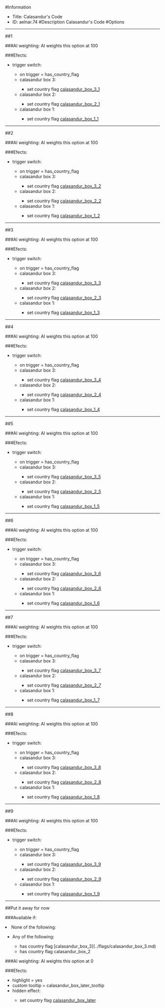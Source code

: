 #Information
 - Title: Calasandur's Code
 - ID: aelnar.74
#Description
Calasandur's Code
#Options

___
##1

###AI weighting:
AI weights this option at 100


###Efects:<ul><li>trigger switch:</li><ul><li>on trigger = has_country_flag</li><li>calasandur box 3:</li><ul><li>set country flag [calasandur_box_3_1](../flags/calasandur_box_3_1.md)</li></ul><li>calasandur box 2:</li><ul><li>set country flag [calasandur_box_2_1](../flags/calasandur_box_2_1.md)</li></ul><li>calasandur box 1:</li><ul><li>set country flag [calasandur_box_1_1](../flags/calasandur_box_1_1.md)</li></ul></ul></ul>

___
##2

###AI weighting:
AI weights this option at 100


###Efects:<ul><li>trigger switch:</li><ul><li>on trigger = has_country_flag</li><li>calasandur box 3:</li><ul><li>set country flag [calasandur_box_3_2](../flags/calasandur_box_3_2.md)</li></ul><li>calasandur box 2:</li><ul><li>set country flag [calasandur_box_2_2](../flags/calasandur_box_2_2.md)</li></ul><li>calasandur box 1:</li><ul><li>set country flag [calasandur_box_1_2](../flags/calasandur_box_1_2.md)</li></ul></ul></ul>

___
##3

###AI weighting:
AI weights this option at 100


###Efects:<ul><li>trigger switch:</li><ul><li>on trigger = has_country_flag</li><li>calasandur box 3:</li><ul><li>set country flag [calasandur_box_3_3](../flags/calasandur_box_3_3.md)</li></ul><li>calasandur box 2:</li><ul><li>set country flag [calasandur_box_2_3](../flags/calasandur_box_2_3.md)</li></ul><li>calasandur box 1:</li><ul><li>set country flag [calasandur_box_1_3](../flags/calasandur_box_1_3.md)</li></ul></ul></ul>

___
##4

###AI weighting:
AI weights this option at 100


###Efects:<ul><li>trigger switch:</li><ul><li>on trigger = has_country_flag</li><li>calasandur box 3:</li><ul><li>set country flag [calasandur_box_3_4](../flags/calasandur_box_3_4.md)</li></ul><li>calasandur box 2:</li><ul><li>set country flag [calasandur_box_2_4](../flags/calasandur_box_2_4.md)</li></ul><li>calasandur box 1:</li><ul><li>set country flag [calasandur_box_1_4](../flags/calasandur_box_1_4.md)</li></ul></ul></ul>

___
##5

###AI weighting:
AI weights this option at 100


###Efects:<ul><li>trigger switch:</li><ul><li>on trigger = has_country_flag</li><li>calasandur box 3:</li><ul><li>set country flag [calasandur_box_3_5](../flags/calasandur_box_3_5.md)</li></ul><li>calasandur box 2:</li><ul><li>set country flag [calasandur_box_2_5](../flags/calasandur_box_2_5.md)</li></ul><li>calasandur box 1:</li><ul><li>set country flag [calasandur_box_1_5](../flags/calasandur_box_1_5.md)</li></ul></ul></ul>

___
##6

###AI weighting:
AI weights this option at 100


###Efects:<ul><li>trigger switch:</li><ul><li>on trigger = has_country_flag</li><li>calasandur box 3:</li><ul><li>set country flag [calasandur_box_3_6](../flags/calasandur_box_3_6.md)</li></ul><li>calasandur box 2:</li><ul><li>set country flag [calasandur_box_2_6](../flags/calasandur_box_2_6.md)</li></ul><li>calasandur box 1:</li><ul><li>set country flag [calasandur_box_1_6](../flags/calasandur_box_1_6.md)</li></ul></ul></ul>

___
##7

###AI weighting:
AI weights this option at 100


###Efects:<ul><li>trigger switch:</li><ul><li>on trigger = has_country_flag</li><li>calasandur box 3:</li><ul><li>set country flag [calasandur_box_3_7](../flags/calasandur_box_3_7.md)</li></ul><li>calasandur box 2:</li><ul><li>set country flag [calasandur_box_2_7](../flags/calasandur_box_2_7.md)</li></ul><li>calasandur box 1:</li><ul><li>set country flag [calasandur_box_1_7](../flags/calasandur_box_1_7.md)</li></ul></ul></ul>

___
##8

###AI weighting:
AI weights this option at 100


###Efects:<ul><li>trigger switch:</li><ul><li>on trigger = has_country_flag</li><li>calasandur box 3:</li><ul><li>set country flag [calasandur_box_3_8](../flags/calasandur_box_3_8.md)</li></ul><li>calasandur box 2:</li><ul><li>set country flag [calasandur_box_2_8](../flags/calasandur_box_2_8.md)</li></ul><li>calasandur box 1:</li><ul><li>set country flag [calasandur_box_1_8](../flags/calasandur_box_1_8.md)</li></ul></ul></ul>

___
##9

###AI weighting:
AI weights this option at 100


###Efects:<ul><li>trigger switch:</li><ul><li>on trigger = has_country_flag</li><li>calasandur box 3:</li><ul><li>set country flag [calasandur_box_3_9](../flags/calasandur_box_3_9.md)</li></ul><li>calasandur box 2:</li><ul><li>set country flag [calasandur_box_2_9](../flags/calasandur_box_2_9.md)</li></ul><li>calasandur box 1:</li><ul><li>set country flag [calasandur_box_1_9](../flags/calasandur_box_1_9.md)</li></ul></ul></ul>

___
##Put it away for now

###Available if:
<li>None of the following:</li><ul><li>Any of the following:</li><ul><li>has country flag [calasandur_box_3](../flags/calasandur_box_3.md)</li><li>has country flag  calasandur_box_2</li></ul></ul>

###AI weighting:
AI weights this option at 0


###Efects:<ul><li>highlight = yes</li><li>custom tooltip = calasandur_box_later_tooltip</li><li>hidden effect:</li><ul><li>set country flag [calasandur_box_later](../flags/calasandur_box_later.md)</li></ul></ul>
